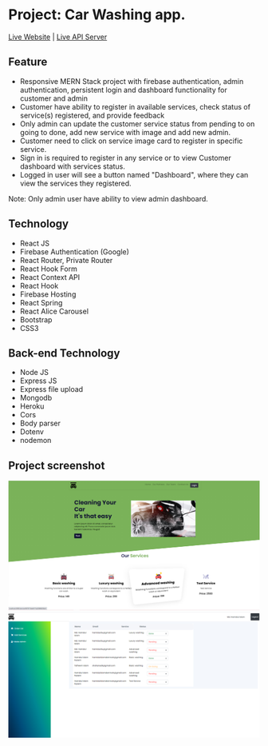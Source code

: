 # Project: Car Washing app.
[Live Website](https://hero-fullstack.web.app/) | [Live API Server](https://young-sierra-54115.herokuapp.com/)
## Feature

- Responsive MERN Stack project with firebase authentication, admin authentication, persistent login and dashboard functionality for customer and admin
- Customer have ability to register in available services, check status of service(s) registered, and provide feedback
- Only admin can update the customer service status from pending to on going to done, add new service with image and add new admin.
- Customer need to click on service image card to register in specific service.
- Sign in is required to register in any service or to view Customer dashboard with services status.
- Logged in user will see a button named "Dashboard", where they can view the services they registered.

Note: Only admin user have ability to view admin dashboard.

## Technology

- React JS
- Firebase Authentication (Google)
- React Router, Private Router
- React Hook Form
- React Context API
- React Hook
- Firebase Hosting
- React Spring
- React Alice Carousel
- Bootstrap
- CSS3
## Back-end Technology

- Node JS
- Express JS
- Express file upload
- Mongodb
- Heroku
- Cors
- Body parser
- Dotenv
- nodemon

<h2>Project screenshot</h2>
<img src="./images/screen1.png" alt="">
<br/>
<img src="./images/screen2.png" alt="">